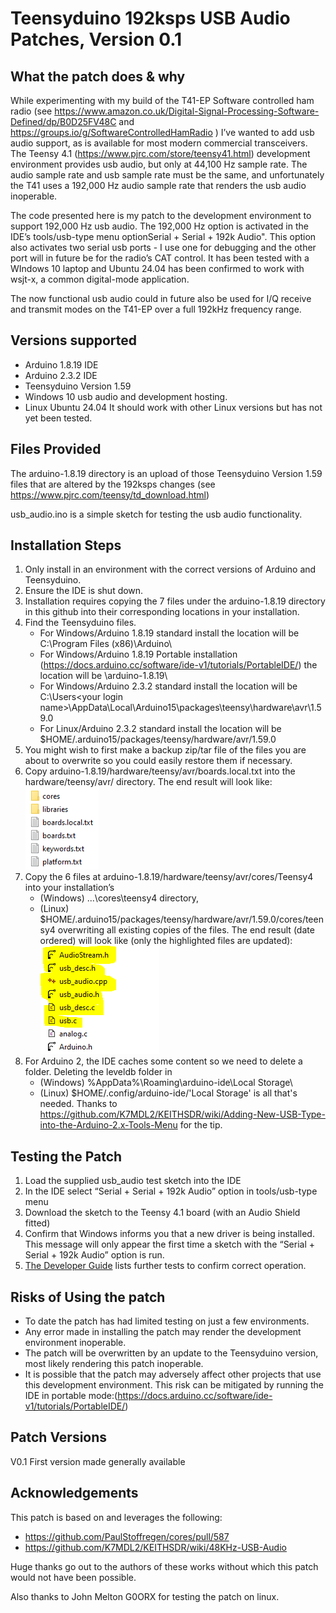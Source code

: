 # Teensyduino 192ksps USB Audio Patches, Version 0.1

## What the patch does & why

While experimenting with my build of the T41-EP Software controlled ham radio (see https://www.amazon.co.uk/Digital-Signal-Processing-Software-Defined/dp/B0D25FV48C and https://groups.io/g/SoftwareControlledHamRadio ) I’ve wanted to add usb audio support, as is available for most modern commercial transceivers. The Teensy 4.1 (https://www.pjrc.com/store/teensy41.html) development environment provides usb audio, but only at 44,100 Hz sample rate. The audio sample rate and usb sample rate must be the same, and unfortunately the T41 uses a 192,000 Hz audio sample rate that renders the usb audio inoperable.

The code presented here is my patch to the development environment to support 192,000 Hz usb audio. The 192,000 Hz option is activated in the IDE’s tools/usb-type menu optionSerial + Serial + 192k Audio". This option also activates two serial usb ports - I use one for debugging and the other port will in future be for the radio’s CAT control. It has been tested with a WIndows 10 laptop and Ubuntu 24.04 has been confirmed to work with wsjt-x, a common digital-mode application.

The now functional usb audio could in future also be used for I/Q receive and transmit modes on the T41-EP over a full 192kHz frequency range.

## Versions supported

- Arduino 1.8.19 IDE
- Arduino 2.3.2 IDE
- Teensyduino Version 1.59
- Windows 10 usb audio and development hosting. 
- Linux Ubuntu 24.04 It should work with other Linux versions but has not yet been tested.

## Files Provided

The arduino-1.8.19 directory is an upload of those Teensyduino Version 1.59 files that are altered by the 192ksps changes (see https://www.pjrc.com/teensy/td_download.html)

usb_audio.ino is a simple sketch for testing the usb audio functionality.

## Installation Steps

1. Only install in an environment with the correct versions of Arduino and Teensyduino.
1. Ensure the IDE is shut down.
1. Installation requires copying the 7 files under the arduino-1.8.19 directory in this github into their corresponding locations in your installation.
1. Find the Teensyduino files. 
   - For Windows/Arduino 1.8.19 standard install the location will be C:\Program Files (x86)\Arduino\
   - For Windows/Arduino 1.8.19 Portable installation (https://docs.arduino.cc/software/ide-v1/tutorials/PortableIDE/) the location will be <your root location>\arduino-1.8.19\
   - For Windows/Arduino 2.3.2 standard install the location will be C:\Users\<your login name>\AppData\Local\Arduino15\packages\teensy\hardware\avr\1.59.0
   - For Linux/Arduino 2.3.2 standard install the location will be $HOME/.arduino15/packages/teensy/hardware/avr/1.59.0
1. You might wish to first make a backup zip/tar file of the files you are about to overwrite so you could easily restore them if necessary.
1. Copy arduino-1.8.19/hardware/teensy/avr/boards.local.txt into the hardware/teensy/avr/ directory. The end result will look like:
	![](/images/avrsubdir.PNG)
1. Copy the 6 files at arduino-1.8.19/hardware/teensy/avr/cores/Teensy4 into your installation’s 
	- (Windows) ...\cores\teensy4 directory, 
	- (Linux) $HOME/.arduino15/packages/teensy/hardware/avr/1.59.0/cores/teensy4
	overwriting all existing copies of the files. The end result (date ordered) will look like (only the highlighted files are updated):
	![](/images/teensy4subdir.PNG)
1. For Arduino 2, the IDE caches some content so we need to delete a folder. Deleting the leveldb folder in
	- (Windows) %AppData%\Roaming\arduino-ide\Local Storage\
	- (Linux) $HOME/.config/arduino-ide/'Local Storage'
	is all that's needed. Thanks to https://github.com/K7MDL2/KEITHSDR/wiki/Adding-New-USB-Type-into-the-Arduino-2.x-Tools-Menu for the tip.

## Testing the Patch

1. Load the supplied usb_audio test sketch into the IDE
1. In the IDE select “Serial + Serial + 192k Audio” option in tools/usb-type menu
1. Download the sketch to the Teensy 4.1 board (with an Audio Shield fitted)
1. Confirm that Windows informs you that a new driver is being installed. This message will only appear the first time a sketch with the “Serial + Serial + 192k Audio” option is run.
1. [The Developer Guide](DevelopersGuide.md) lists further tests to confirm correct operation.

## Risks of Using the patch

- To date the patch has had limited testing on just a few environments.
- Any error made in installing the patch may render the development environment inoperable.
- The patch will be overwritten by an update to the Teensyduino version, most likely rendering this patch inoperable.
- It is possible that the patch may adversely affect other projects that use this development environment. This risk can be mitigated by running the IDE in portable mode:(https://docs.arduino.cc/software/ide-v1/tutorials/PortableIDE/)

## Patch Versions

V0.1 First version made generally available

## Acknowledgements

This patch is based on and leverages the following:

- https://github.com/PaulStoffregen/cores/pull/587
- https://github.com/K7MDL2/KEITHSDR/wiki/48KHz-USB-Audio

Huge thanks go out to the authors of these works without which this patch would not have been possible.

Also thanks to John Melton G0ORX for testing the patch on linux.




